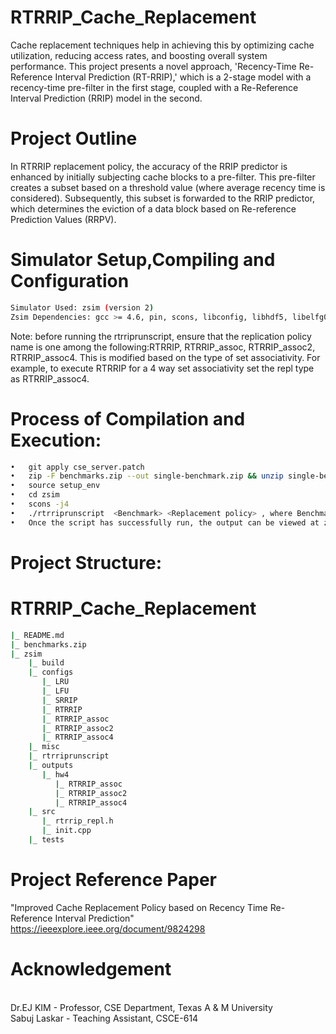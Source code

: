 # RTRRIP_Cache_Replacement
Cache replacement techniques help in achieving this by optimizing cache utilization, reducing access rates, and boosting overall system performance. This project presents a novel approach, 'Recency-Time Re-Reference Interval Prediction (RT-RRIP),' which is a 2-stage model with a recency-time pre-filter in the first stage, coupled with a Re-Reference Interval Prediction (RRIP) model in the second.

# Project Outline
In RTRRIP replacement policy, the accuracy of the RRIP predictor is enhanced by initially subjecting cache blocks to a pre-filter. This pre-filter creates a subset based on a threshold value (where average recency time is considered). Subsequently, this subset is forwarded to the RRIP predictor, which determines the eviction of a data block based on Re-reference Prediction Values (RRPV).

# Simulator Setup,Compiling and Configuration
```bash
Simulator Used: zsim (version 2)
Zsim Dependencies: gcc >= 4.6, pin, scons, libconfig, libhdf5, libelfg0
```

Note: before running the rtrriprunscript, ensure that the replication policy name is one among the following:RTRRIP, RTRRIP_assoc, RTRRIP_assoc2, RTRRIP_assoc4. This is modified based on the type of set associativity.
For example, to execute RTRRIP for a 4 way set associativity set the repl type as RTRRIP_assoc4.

# Process of Compilation and Execution:
```bash
•	git apply cse_server.patch
•	zip -F benchmarks.zip --out single-benchmark.zip && unzip single-benchmark.zip && mkdir benchmarks/parsec-2.1/inputs/streamcluster tar -zxvf polybench-c-3.2.tar.gz
•	source setup_env
•	cd zsim
•	scons -j4
•	./rtrriprunscript  <Benchmark> <Replacement policy> , where Benchmark:[SPEC,PARSEC] and Replacement policy:[LRU,LFU,SRRIP,RTRRIP]
•	Once the script has successfully run, the output can be viewed at zsim/outputs/hw4/<Replacement_policy>/<Benchmark_workload>/zsim.out
```
# Project Structure:
# RTRRIP_Cache_Replacement
```bash    
|_ README.md
|_ benchmarks.zip
|_ zsim
    |_ build
    |_ configs
       |_ LRU
       |_ LFU
       |_ SRRIP
       |_ RTRRIP
       |_ RTRRIP_assoc
       |_ RTRRIP_assoc2
       |_ RTRRIP_assoc4
    |_ misc 
    |_ rtrriprunscript
    |_ outputs
       |_ hw4
       	  |_ RTRRIP_assoc
          |_ RTRRIP_assoc2
          |_ RTRRIP_assoc4
    |_ src
       |_ rtrrip_repl.h
       |_ init.cpp
    |_ tests
```
# Project Reference Paper
"Improved Cache Replacement Policy based on Recency Time Re-Reference Interval Prediction"
https://ieeexplore.ieee.org/document/9824298

# Acknowledgement
<br/>Dr.EJ KIM - Professor, CSE Department, Texas A & M University
<br/>Sabuj Laskar - Teaching Assistant, CSCE-614 
